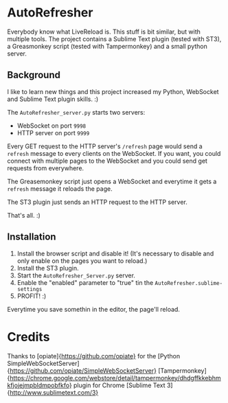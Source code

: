 AutoRefresher
=============

Everybody know what LiveReload is. This stuff is bit similar, but with multiple tools.
The project contains a Sublime Text plugin (tested with ST3), a Greasmonkey script (tested with Tampermonkey) and a small python server.

Background
----------
I like to learn new things and this project increased my Python, WebSocket and Sublime Text plugin skills. :)

The `AutoRefresher_server.py` starts two servers:
- WebSocket on port `9998`
- HTTP server on port `9999`

Every GET request to the HTTP server's `/refresh` page would send a `refresh` message to every clients on the WebSocket.
If you want, you could connect with multiple pages to the WebSocket and you could send get requests from everywhere.

The Greasemonkey script just opens a WebSocket and everytime it gets a `refresh` message it reloads the page.

The ST3 plugin just sends an HTTP request to the HTTP server.


That's all. :)



Installation
------------
1. Install the browser script and disable it! (It's necessary to disable and only enable on the pages you want to reload.)
2. Install the ST3 plugin.
3. Start the `AutoRefresher_Server.py` server.
4. Enable the "enabled" parameter to "true" tin the `AutoRefresher.sublime-settings`
5. PROFIT! :)


Everytime you save somethin in the editor, the page'll reload.


Credits
=======

Thanks to [opiate]{https://github.com/opiate} for the [Python SimpleWebSocketServer]{https://github.com/opiate/SimpleWebSocketServer}
[Tampermonkey]{https://chrome.google.com/webstore/detail/tampermonkey/dhdgffkkebhmkfjojejmpbldmpobfkfo} plugin for Chrome
[Sublime Text 3]{http://www.sublimetext.com/3}